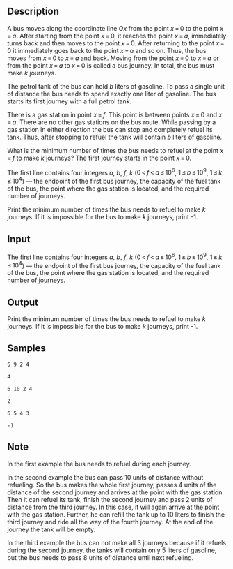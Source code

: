 ## Description

<div><p>A bus moves along the coordinate line <span class="tex-span"><i>Ox</i></span> from the point <span class="tex-span"><i>x</i> = 0</span> to the point <span class="tex-span"><i>x</i> = <i>a</i></span>. After starting from the point <span class="tex-span"><i>x</i> = 0</span>, it reaches the point <span class="tex-span"><i>x</i> = <i>a</i></span>, immediately turns back and then moves to the point <span class="tex-span"><i>x</i> = 0</span>. After returning to the point <span class="tex-span"><i>x</i> = 0</span> it immediately goes back to the point <span class="tex-span"><i>x</i> = <i>a</i></span> and so on. Thus, the bus moves from <span class="tex-span"><i>x</i> = 0</span> to <span class="tex-span"><i>x</i> = <i>a</i></span> and back. Moving from the point <span class="tex-span"><i>x</i> = 0</span> to <span class="tex-span"><i>x</i> = <i>a</i></span> or from the point <span class="tex-span"><i>x</i> = <i>a</i></span> to <span class="tex-span"><i>x</i> = 0</span> is called a <span class="tex-font-style-it">bus journey</span>. In total, the bus must make <span class="tex-span"><i>k</i></span> journeys.</p><p>The petrol tank of the bus can hold <span class="tex-span"><i>b</i></span> liters of gasoline. To pass a single unit of distance the bus needs to spend exactly one liter of gasoline. The bus starts its first journey with a full petrol tank.</p><p>There is a gas station in point <span class="tex-span"><i>x</i> = <i>f</i></span>. This point is between points <span class="tex-span"><i>x</i> = 0</span> and <span class="tex-span"><i>x</i> = <i>a</i></span>. There are no other gas stations on the bus route. While passing by a gas station in either direction the bus can stop and completely refuel its tank. Thus, after stopping to refuel the tank will contain <span class="tex-span"><i>b</i></span> liters of gasoline.</p><p>What is the minimum number of times the bus needs to refuel at the point <span class="tex-span"><i>x</i> = <i>f</i></span> to make <span class="tex-span"><i>k</i></span> journeys? The first journey starts in the point <span class="tex-span"><i>x</i> = 0</span>.</p></div><div class="input-specification"><p>The first line contains four integers <span class="tex-span"><i>a</i></span>, <span class="tex-span"><i>b</i></span>, <span class="tex-span"><i>f</i></span>, <span class="tex-span"><i>k</i></span> (<span class="tex-span">0 &lt; <i>f</i> &lt; <i>a</i> ≤ 10<sup class="upper-index">6</sup></span>, <span class="tex-span">1 ≤ <i>b</i> ≤ 10<sup class="upper-index">9</sup></span>, <span class="tex-span">1 ≤ <i>k</i> ≤ 10<sup class="upper-index">4</sup></span>) — the endpoint of the first bus journey, the capacity of the fuel tank of the bus, the point where the gas station is located, and the required number of journeys.</p></div><div class="output-specification"><p>Print the minimum number of times the bus needs to refuel to make <span class="tex-span"><i>k</i></span> journeys. If it is impossible for the bus to make <span class="tex-span"><i>k</i></span> journeys, print <span class="tex-font-style-tt">-1</span>.</p></div>

## Input

<p>The first line contains four integers <span class="tex-span"><i>a</i></span>, <span class="tex-span"><i>b</i></span>, <span class="tex-span"><i>f</i></span>, <span class="tex-span"><i>k</i></span> (<span class="tex-span">0 &lt; <i>f</i> &lt; <i>a</i> ≤ 10<sup class="upper-index">6</sup></span>, <span class="tex-span">1 ≤ <i>b</i> ≤ 10<sup class="upper-index">9</sup></span>, <span class="tex-span">1 ≤ <i>k</i> ≤ 10<sup class="upper-index">4</sup></span>) — the endpoint of the first bus journey, the capacity of the fuel tank of the bus, the point where the gas station is located, and the required number of journeys.</p>

## Output

<p>Print the minimum number of times the bus needs to refuel to make <span class="tex-span"><i>k</i></span> journeys. If it is impossible for the bus to make <span class="tex-span"><i>k</i></span> journeys, print <span class="tex-font-style-tt">-1</span>.</p>

## Samples

```input1
6 9 2 4

```

```output1
4

```






```input2
6 10 2 4

```

```output2
2

```






```input3
6 5 4 3

```

```output3
-1

```




## Note

<p>In the first example the bus needs to refuel during each journey.</p><p>In the second example the bus can pass <span class="tex-span">10</span> units of distance without refueling. So the bus makes the whole first journey, passes <span class="tex-span">4</span> units of the distance of the second journey and arrives at the point with the gas station. Then it can refuel its tank, finish the second journey and pass <span class="tex-span">2</span> units of distance from the third journey. In this case, it will again arrive at the point with the gas station. Further, he can refill the tank up to <span class="tex-span">10</span> liters to finish the third journey and ride all the way of the fourth journey. At the end of the journey the tank will be empty. </p><p>In the third example the bus can not make all <span class="tex-span">3</span> journeys because if it refuels during the second journey, the tanks will contain only <span class="tex-span">5</span> liters of gasoline, but the bus needs to pass <span class="tex-span">8</span> units of distance until next refueling.</p>
